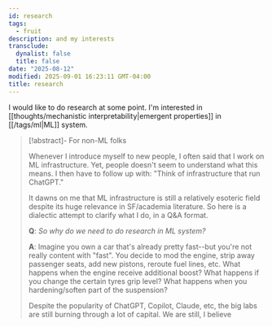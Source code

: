 ```yaml
---
id: research
tags:
  - fruit
description: and my interests
transclude:
  dynalist: false
  title: false
date: "2025-08-12"
modified: 2025-09-01 16:23:11 GMT-04:00
title: research
---
```


I would like to do research at some point. I'm interested in [[thoughts/mechanistic interpretability|emergent properties]] in [[/tags/ml|ML]] system.

> [!abstract]- For non-ML folks
>
> Whenever I introduce myself to new people, I often said that I work on ML infrastructure. Yet, people doesn't seem to understand
> what this means. I then have to follow up with: "Think of infrastructure that run ChatGPT."
>
> It dawns on me that ML infrastructure is still a relatively esoteric field despite its huge relevance in SF/academia literature.
> So here is a dialectic attempt to clarify what I do, in a Q&A format.
>
> **Q**: _So why do we need to do research in ML system?_
>
> **A**: Imagine you own a car that's already pretty fast--but you're not really content with "fast". You decide to mod the engine, strip away passenger seats,
> add new pistons, reroute fuel lines, etc. What happens when the engine receive additional boost? What happens if you change the certain tyres grip level? What happens when you
> hardening/soften part of the suspension?
>
> Despite the popularity of ChatGPT, Copilot, Claude, etc, the big labs are still burning through a lot of capital. We are still, I believe
